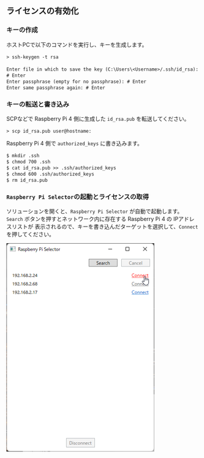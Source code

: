 ## ライセンスの有効化

### キーの作成

ホストPCで以下のコマンドを実行し、キーを生成します。

```
> ssh-keygen -t rsa

Enter file in which to save the key (C:\Users\<Username>/.ssh/id_rsa): # Enter
Enter passphrase (empty for no passphrase): # Enter
Enter same passphrase again: # Enter
```

### キーの転送と書き込み

SCPなどで Raspberry Pi 4 側に生成した `id_rsa.pub` を転送してください。

```
> scp id_rsa.pub user@hostname:
```

Raspberry Pi 4 側で `authorized_keys` に書き込みます。

```
$ mkdir .ssh
$ chmod 700 .ssh
$ cat id_rsa.pub >> .ssh/authorized_keys
$ chmod 600 .ssh/authorized_keys
$ rm id_rsa.pub
```
### `Raspberry Pi Selector`の起動とライセンスの取得

ソリューションを開くと、`Raspberry Pi Selector` が自動で起動します。
`Search` ボタンを押すとネットワーク内に存在する Raspberry Pi 4 の IPアドレスリストが
表示されるので、キーを書き込んだターゲットを選択して、`Connect` を押してください。

   ![select-rpi4](img/rpi4-selector.png)
